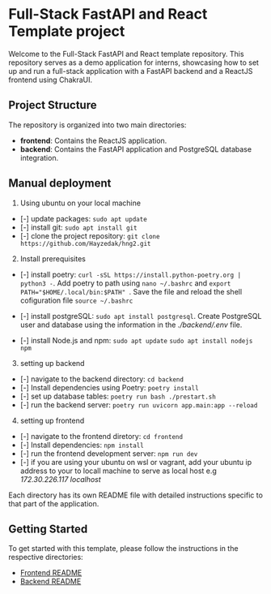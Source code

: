 # Full-Stack FastAPI and React Template project

Welcome to the Full-Stack FastAPI and React template repository. This repository serves as a demo application for interns, showcasing how to set up and run a full-stack application with a FastAPI backend and a ReactJS frontend using ChakraUI.

## Project Structure

The repository is organized into two main directories:

- **frontend**: Contains the ReactJS application.
- **backend**: Contains the FastAPI application and PostgreSQL database integration.

## Manual deployment 

1. Using ubuntu on your local machine

 - [-] update packages: `sudo apt update`
 - [-] install git: `sudo apt install git`
 - [-] clone the project repository: `git clone https://github.com/Hayzedak/hng2.git`

2. Install prerequisites

- [-] install poetry: `curl -sSL https://install.python-poetry.org | python3 -`. Add poetry to path using `nano ~/.bashrc` and  `export PATH="$HOME/.local/bin:$PATH"
`. Save the file and reload the shell cofiguration file `source ~/.bashrc
`

- [-] install postgreSQL: `sudo apt install postgresql`. Create PostgreSQL user and database using the information in the *./backend/.env* file.

- [-] install Node.js and npm: `sudo apt update` `sudo apt install nodejs npm
`

3. setting up backend

- [-] navigate to the backend directory: `cd backend`
- [-] Install dependencies using Poetry: `poetry install`
- [-] set up database tables: `poetry run bash ./prestart.sh`
- [-] run the backend server: `poetry run uvicorn app.main:app --reload`

4. setting up frontend

- [-] navigate to the frontend diretory: `cd frontend`
- [-] Install dependencies: `npm install`
- [-] run the frontend development server: `npm run dev`
- [-] if you are using your ubuntu on wsl or vagrant, add your ubuntu ip address to your to locall machine to serve as local host e.g *172.30.226.117    localhost*

































Each directory has its own README file with detailed instructions specific to that part of the application.

## Getting Started

To get started with this template, please follow the instructions in the respective directories:

- [Frontend README](./frontend/README.md)
- [Backend README](./backend/README.md)

